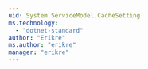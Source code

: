 ```yaml
---
uid: System.ServiceModel.CacheSetting
ms.technology: 
  - "dotnet-standard"
author: "Erikre"
ms.author: "erikre"
manager: "erikre"
---
```

